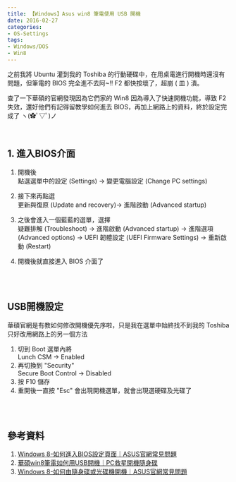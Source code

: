 ```yaml
---
title: 【Windows】Asus win8 筆電使用 USB 開機
date: 2016-02-27
categories:
- OS-Settings
tags:
- Windows/DOS
- Win8
--- 
```


之前我將 Ubuntu 灌到我的 Toshiba 的行動硬碟中，在用桌電進行開機時還沒有問題，但筆電的 BIOS 完全進不去阿~!! F2 都快按壞了，超崩 ( 皿 ) 潰。

查了一下華碩的官網發現因為它們家的 Win8 因為導入了快速開機功能，導致 F2 失效，還好他們有記得留教學如何進去 BIOS，再加上網路上的資料，終於設定完成了
ヽ(✿ﾟ▽ﾟ)ノ

<!--more-->
<br> 

## 1. 進入BIOS介面
1.  開機後  
    點選選單中的設定 (Settings) → 變更電腦設定 (Change PC settings)
    
2.  接下來再點選  
    更新與復原 (Update and recovery)→ 進階啟動 (Advanced startup)
    
3.  之後會進入一個藍藍的選單，選擇  
    疑難排解 (Troubleshoot) → 進階啟動 (Advanced startup) → 進階選項 (Advanced options) → UEFI 韌體設定 (UEFI Firmware Settings) → 重新啟動 (Restart)
    
4.  開機後就直接進入 BIOS 介面了  
    
 
<br><br>
## USB開機設定 
華碩官網是有教如何修改開機優先序啦，只是我在選單中始終找不到我的 Toshiba 只好改用網路上的另一個方法

1.  切到 Boot 選單內將  
    Lunch CSM → Enabled
2.  再切換到 "Security"  
    Secure Boot Control → Disabled
3.  按 F10 儲存
4.  重開後一直按 "Esc" 會出現開機選單，就會出現選硬碟及光碟了



 
<br><br> 

## 參考資料 
1. [Windows 8-如何進入BIOS設定頁面｜ASUS官網常見問題](http://www.asus.com/tw/support/FAQ/1008329/)
2. [華碩win8筆電如何用USB開機｜PC救星開機隨身碟](http://www.pcsavior.com.tw/zh/qa/165.html)
3. [Windows 8-如何由隨身碟或光碟機開機｜ASUS官網常見問題](https://www.asus.com/tw/support/faq/1008277)
 